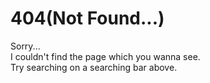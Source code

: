 # 404(Not Found...)
Sorry...  
I couldn't find the page which you wanna see.  
Try searching on a searching bar above.

<PostList />
